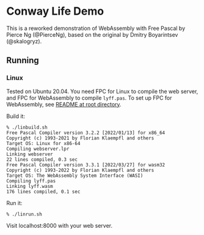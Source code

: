 # Conway Life Demo

This is a reworked demonstration of WebAssembly with Free Pascal by Pierce
Ng (@PierceNg), based on the original by Dmitry Boyarintsev (@skalogryz).

## Running

### Linux

Tested on Ubuntu 20.04. You need FPC for Linux to compile the web server,
and FPC for WebAssembly to compile ```lyff.pas```. To set up FPC for
WebAssembly, see [README at root directory](/README.md).

Build it:

```
% ./linbuild.sh
Free Pascal Compiler version 3.2.2 [2022/01/13] for x86_64
Copyright (c) 1993-2021 by Florian Klaempfl and others
Target OS: Linux for x86-64
Compiling webserver.lpr
Linking webserver
22 lines compiled, 0.3 sec
Free Pascal Compiler version 3.3.1 [2022/03/27] for wasm32
Copyright (c) 1993-2022 by Florian Klaempfl and others
Target OS: The WebAssembly System Interface (WASI)
Compiling lyff.pas
Linking lyff.wasm
176 lines compiled, 0.1 sec
```

Run it:

```
% ./linrun.sh

```
Visit localhost:8000 with your web server.
```

